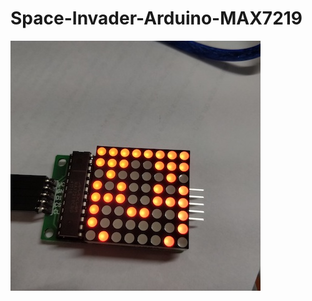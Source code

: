# Space-Invader-Arduino-MAX7219

![Led matrix](https://github.com/briagd/Space-Invader-Arduino-MAX7219/blob/master/space%20invader.jpg "Space invader")

